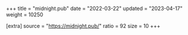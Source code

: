 +++
title = "midnight.pub"
date = "2022-03-22"
updated = "2023-04-17"
weight = 10250

[extra]
source = "https://midnight.pub/"
ratio = 92
size = 10
+++
